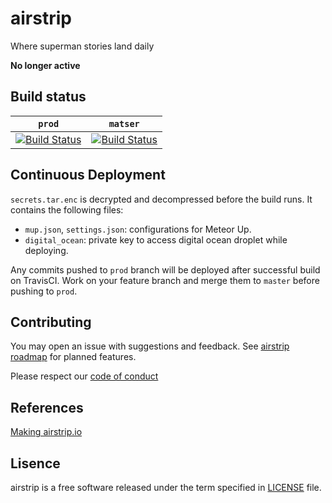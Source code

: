 # airstrip

Where superman stories land daily

**No longer active**

## Build status

`prod`    | `matser`   |
--------|----------|
[![Build Status](https://travis-ci.org/sungwoncho/airstrip.svg?branch=prod)](https://travis-ci.org/sungwoncho/airstrip) | [![Build Status](https://travis-ci.org/sungwoncho/airstrip.svg?branch=master)](https://travis-ci.org/sungwoncho/airstrip)


## Continuous Deployment

`secrets.tar.enc` is decrypted and decompressed before the build runs. It
 contains the following files:

* `mup.json`, `settings.json`: configurations for Meteor Up.
* `digital_ocean`: private key to access digital ocean droplet while deploying.

Any commits pushed to `prod` branch will be deployed after successful build on TravisCI.
Work on your feature branch and merge them to `master` before pushing to `prod`.


## Contributing

You may open an issue with suggestions and feedback. See [airstrip roadmap](https://trello.com/b/XLaDBggV/airstrip-roadmap) for planned features.

Please respect our [code of conduct](https://github.com/sungwoncho/airstrip/blob/master/CODE_OF_CONDUCT.md)


## References

[Making airstrip.io](https://sungwoncho.io/making-airstrip-io/)


## Lisence

airstrip is a free software released under the term specified in [LICENSE](https://github.com/sungwoncho/airstrip/blob/master/LICENSE) file.
